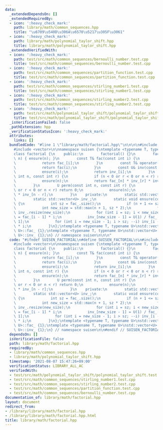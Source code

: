 ```yaml
---
data:
  _extendedDependsOn: []
  _extendedRequiredBy:
  - icon: ':heavy_check_mark:'
    path: library/math/common_sequences.hpp
    title: "\u6709\u540D\u306A\u6570\u5217\u305F\u3061"
  - icon: ':heavy_check_mark:'
    path: library/math/polynomial_taylor_shift.hpp
    title: library/math/polynomial_taylor_shift.hpp
  _extendedVerifiedWith:
  - icon: ':heavy_check_mark:'
    path: test/src/math/common_sequences/bernoulli_number.test.cpp
    title: test/src/math/common_sequences/bernoulli_number.test.cpp
  - icon: ':heavy_check_mark:'
    path: test/src/math/common_sequences/partition_function.test.cpp
    title: test/src/math/common_sequences/partition_function.test.cpp
  - icon: ':heavy_check_mark:'
    path: test/src/math/common_sequences/stirling_number1.test.cpp
    title: test/src/math/common_sequences/stirling_number1.test.cpp
  - icon: ':heavy_check_mark:'
    path: test/src/math/common_sequences/stirling_number2.test.cpp
    title: test/src/math/common_sequences/stirling_number2.test.cpp
  - icon: ':heavy_check_mark:'
    path: test/src/math/polynomial_taylor_shift/polynomial_taylor_shift.test.cpp
    title: test/src/math/polynomial_taylor_shift/polynomial_taylor_shift.test.cpp
  _isVerificationFailed: false
  _pathExtension: hpp
  _verificationStatusIcon: ':heavy_check_mark:'
  attributes:
    links: []
  bundledCode: "#line 1 \"library/math/factorial.hpp\"\n\n\n\n#include <cassert>\n\
    #include <vector>\n\nnamespace suisen {\ntemplate <typename T, typename U = T>\n\
    class factorial {\n    public:\n        factorial() {}\n        factorial(int\
    \ n) { ensure(n); }\n        const T& fac(const int i) {\n            ensure(i);\n\
    \            return fac_[i];\n        }\n        const T& operator()(int i) {\n\
    \            return fac(i);\n        }\n        const U& inv(const int i) {\n\
    \            ensure(i);\n            return inv_[i];\n        }\n        U binom(const\
    \ int n, const int r) {\n            if (n < 0 or r < 0 or n < r) return 0;\n\
    \            ensure(n);\n            return fac_[n] * inv_[r] * inv_[n - r];\n\
    \        }\n        U perm(const int n, const int r) {\n            if (n < 0\
    \ or r < 0 or n < r) return 0;\n            ensure(n);\n            return fac_[n]\
    \ * inv_[n - r];\n        }\n    private:\n        static std::vector<T> fac_;\n\
    \        static std::vector<U> inv_;\n        static void ensure(const int n)\
    \ {\n            int sz = fac_.size();\n            if (n + 1 <= sz) return;\n\
    \            int new_size = std::max(n + 1, sz * 2);\n            fac_.resize(new_size),\
    \ inv_.resize(new_size);\n            for (int i = sz; i < new_size; ++i) fac_[i]\
    \ = fac_[i - 1] * i;\n            inv_[new_size - 1] = U(1) / fac_[new_size -\
    \ 1];\n            for (int i = new_size - 1; i > sz; --i) inv_[i - 1] = inv_[i]\
    \ * i;\n        }\n};\ntemplate <typename T, typename U>\nstd::vector<T> factorial<T,\
    \ U>::fac_ {1};\ntemplate <typename T, typename U>\nstd::vector<U> factorial<T,\
    \ U>::inv_ {1};\n} // namespace suisen\n\n\n"
  code: "#ifndef SUISEN_FACTORIAL\n#define SUISEN_FACTORIAL\n\n#include <cassert>\n\
    #include <vector>\n\nnamespace suisen {\ntemplate <typename T, typename U = T>\n\
    class factorial {\n    public:\n        factorial() {}\n        factorial(int\
    \ n) { ensure(n); }\n        const T& fac(const int i) {\n            ensure(i);\n\
    \            return fac_[i];\n        }\n        const T& operator()(int i) {\n\
    \            return fac(i);\n        }\n        const U& inv(const int i) {\n\
    \            ensure(i);\n            return inv_[i];\n        }\n        U binom(const\
    \ int n, const int r) {\n            if (n < 0 or r < 0 or n < r) return 0;\n\
    \            ensure(n);\n            return fac_[n] * inv_[r] * inv_[n - r];\n\
    \        }\n        U perm(const int n, const int r) {\n            if (n < 0\
    \ or r < 0 or n < r) return 0;\n            ensure(n);\n            return fac_[n]\
    \ * inv_[n - r];\n        }\n    private:\n        static std::vector<T> fac_;\n\
    \        static std::vector<U> inv_;\n        static void ensure(const int n)\
    \ {\n            int sz = fac_.size();\n            if (n + 1 <= sz) return;\n\
    \            int new_size = std::max(n + 1, sz * 2);\n            fac_.resize(new_size),\
    \ inv_.resize(new_size);\n            for (int i = sz; i < new_size; ++i) fac_[i]\
    \ = fac_[i - 1] * i;\n            inv_[new_size - 1] = U(1) / fac_[new_size -\
    \ 1];\n            for (int i = new_size - 1; i > sz; --i) inv_[i - 1] = inv_[i]\
    \ * i;\n        }\n};\ntemplate <typename T, typename U>\nstd::vector<T> factorial<T,\
    \ U>::fac_ {1};\ntemplate <typename T, typename U>\nstd::vector<U> factorial<T,\
    \ U>::inv_ {1};\n} // namespace suisen\n\n#endif // SUISEN_FACTORIAL\n"
  dependsOn: []
  isVerificationFile: false
  path: library/math/factorial.hpp
  requiredBy:
  - library/math/common_sequences.hpp
  - library/math/polynomial_taylor_shift.hpp
  timestamp: '2021-08-07 15:47:26+09:00'
  verificationStatus: LIBRARY_ALL_AC
  verifiedWith:
  - test/src/math/polynomial_taylor_shift/polynomial_taylor_shift.test.cpp
  - test/src/math/common_sequences/stirling_number1.test.cpp
  - test/src/math/common_sequences/stirling_number2.test.cpp
  - test/src/math/common_sequences/partition_function.test.cpp
  - test/src/math/common_sequences/bernoulli_number.test.cpp
documentation_of: library/math/factorial.hpp
layout: document
redirect_from:
- /library/library/math/factorial.hpp
- /library/library/math/factorial.hpp.html
title: library/math/factorial.hpp
---
```

